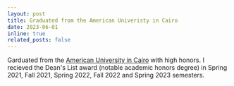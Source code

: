 ```yaml
---
layout: post
title: Graduated from the American Univeristy in Cairo
date: 2023-06-01
inline: true
related_posts: false
---
```


Garduated from the [American University in Cairo](https://www.aucegypt.edu/) with high honors. I recieved the Dean's List award (notable academic honors degree) in Spring 2021, Fall 2021, Spring 2022, Fall 2022 and Spring 2023 semesters. 
